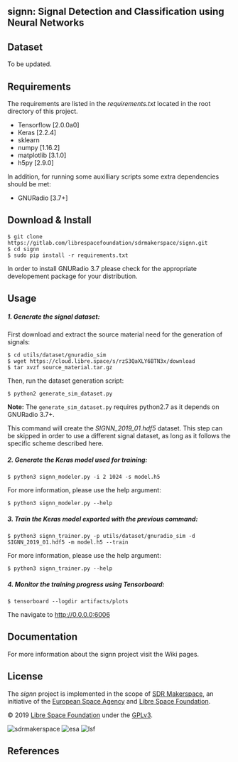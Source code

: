 ## signn: Signal Detection and Classification using Neural Networks

## Dataset
To be updated.

## Requirements
The requirements are listed in the *requirements.txt* located in the root directory of this project.

* Tensorflow [2.0.0a0]
* Keras [2.2.4]
* sklearn
* numpy [1.16.2]
* matplotlib [3.1.0]
* h5py [2.9.0]

In addition, for running some auxilliary scripts some extra dependencies should be met:

*  GNURadio [3.7+]

## Download & Install

~~~~
$ git clone https://gitlab.com/librespacefoundation/sdrmakerspace/signn.git
$ cd signn
$ sudo pip install -r requirements.txt
~~~~

In order to install GNURadio 3.7 please check for the appropriate developement package for your distribution.

## Usage

##### 1. Generate the signal dataset:

First download and extract the source material need for the generation of signals:

~~~~
$ cd utils/dataset/gnuradio_sim
$ wget https://cloud.libre.space/s/rzS3QaXLY6BTN3x/download
$ tar xvzf source_material.tar.gz
~~~~

Then, run the dataset generation script:
~~~~
$ python2 generate_sim_dataset.py
~~~~

**Note:** The `generate_sim_dataset.py` requires python2.7 as it depends on GNURadio 3.7+.

This command will create the *SIGNN_2019_01.hdf5* dataset. This step can be skipped in order to use a different signal dataset, as long as it follows the specific scheme described here.

##### 2. Generate the Keras model used for training:

~~~~
$ python3 signn_modeler.py -i 2 1024 -s model.h5
~~~~

For more information, please use the help argument:

~~~~
$ python3 signn_modeler.py --help
~~~~

##### 3. Train the Keras model exported with the previous command:

~~~~
$ python3 signn_trainer.py -p utils/dataset/gnuradio_sim -d SIGNN_2019_01.hdf5 -m model.h5 --train
~~~~

For more information, please use the help argument:

~~~~
$ python3 signn_trainer.py --help
~~~~

##### 4. Monitor the training progress using Tensorboard:

~~~~
$ tensorboard --logdir artifacts/plots
~~~~

The navigate to http://0.0.0.0:6006

## Documentation

For more information about the signn project visit the Wiki pages.

## License
The *signn* project is implemented in the scope of [SDR Makerspace](https://sdrmaker.space/), an initiative of the [European Space Agency](https://esa.int) and [Libre Space Foundation](https://libre.space). 


&copy; 2019 [Libre Space Foundation](http://librespacefoundation.org) under the [GPLv3](LICENSE).

![sdrmakerspace](https://gitlab.com/librespacefoundation/sdrmakerspace/iqzip/wikis/uploads/5b652716f9ae39c444009ccdb8e337ba/sdrmakerspace.png)
![esa](https://gitlab.com/librespacefoundation/sdrmakerspace/iqzip/wikis/uploads/a51802d6b007ce52f67dc6ad58fb022b/esa.gif)
![lsf](https://gitlab.com/librespacefoundation/sdrmakerspace/iqzip/wikis/uploads/55eeb8135a2c35fae9357f1486f23258/lsf.png)

## References
